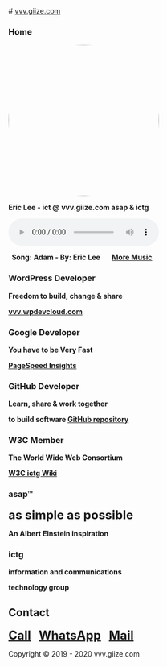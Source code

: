<head>
<link rel="apple-touch-icon" sizes="180x180" href="/apple-touch-icon.png">
<link rel="icon" type="image/png" sizes="32x32" href="/favicon-32x32.png">
<link rel="icon" type="image/png" sizes="16x16" href="/favicon-16x16.png">
<link rel="manifest" href="/site.webmanifest">
<meta name="viewport" content="width=device-width, initial-scale=1">
<style>
img {
  border-radius: 50%;
}
</style>
</head>
# <a href="http://vvv.giize.com" >vvv.giize.com</a>

### Home

<img src="https://ictg.github.io/ictg-i.jpg" alt="Avatar" width="300" height="300">

**Eric Lee - ict @ vvv.giize.com asap & ictg**

<audio src="/Adam.mp3" controls autoplay></audio>

**&nbsp; Song: Adam - By: Eric Lee &nbsp; &nbsp; &nbsp; <a href="https://ictg.github.io/music" >More Music</a>**

### WordPress Developer
**Freedom to build, change & share**

**<a href="https://vvv.wpdevcloud.com" target="_blank">vvv.wpdevcloud.com</a>**

### Google Developer
**You have to be Very Fast**

**<a href="https://developers.google.com/speed/pagespeed/insights/?hl=en&url=https%3A%2F%2Fictg.github.io%2F&tab=desktop" target="_blank">PageSpeed Insights</a>**

### GitHub Developer
**Learn, share & work together**

**to build software <a href="https://github.com/ictg" target="_blank">GitHub repository</a>**

### W3C Member
**The World Wide Web Consortium**

**<a href="https://www.w3.org/community/aikr/wiki/User:Ictg" target="_blank">W3C ictg Wiki</a>**

### asap™

<strong><font size="5">as simple as possible</font></strong>

**An Albert Einstein inspiration**

### ictg

**information and communications**

**technology group**

## Contact
<strong><font size="5"><a href="tel:+31684153347">Call</a></font></strong> &nbsp;&nbsp; <strong><font size="5"> <a href="https://wa.me/31684153347?text=VVV.GIIZE.COM" target="_blank">WhatsApp</a></font></strong> &nbsp;&nbsp; <strong><font size="5"><a href="mailto:vvv.giize@gmail.com" target="_blank">Mail</a></font></strong>

Copyright © 2019 - 2020 vvv.giize.com
